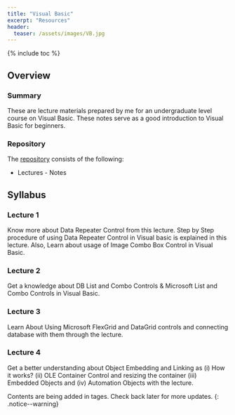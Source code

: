 ```yaml
---
title: "Visual Basic"
excerpt: "Resources"
header:
  teaser: /assets/images/VB.jpg
---
```


{% include toc %}

## Overview

### Summary
These are lecture materials prepared by me for an undergraduate level course on Visual Basic. These notes serve as a good introduction to Visual Basic for beginners.

### Repository
The [repository](https://github.com/Valliammai-Subramanian/Visual-Basic) consists of the following: 
* Lectures - Notes

## Syllabus

### Lecture 1
Know more about Data Repeater Control from this lecture. Step by Step procedure of using Data Repeater Control in Visual basic is explained in this lecture. Also, Learn about usage of Image Combo Box Control in Visual Basic.

### Lecture 2
Get a knowledge about DB List and Combo Controls & Microsoft List and Combo Controls in Visual Basic.

### Lecture 3
Learn About Using Microsoft FlexGrid and DataGrid controls and connecting database with them through the lecture.

### Lecture 4
Get a better understanding about Object Embedding and Linking as (i) How it works? (ii) OLE Container Control and resizing the container (iii) Embedded Objects and (iv) Automation Objects with the lecture.

Contents are being added in tages. Check back later for more updates.
{: .notice--warning}
